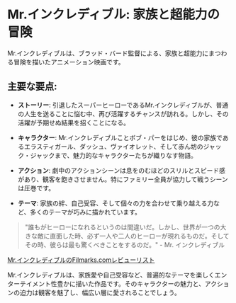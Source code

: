 # Mr.インクレディブル: 家族と超能力の冒険

Mr.インクレディブルは、ブラッド・バード監督による、家族と超能力にまつわる冒険を描いたアニメーション映画です。

## 主要な要点:

- **ストーリー**: 引退したスーパーヒーローであるMr.インクレディブルが、普通の人生を送ることに悩む中、再び活躍するチャンスが訪れる。しかし、その活躍が予期せぬ結果を招くことになる。

- **キャラクター**: Mr.インクレディブルことボブ・パーをはじめ、彼の家族であるエラスティガール、ダッシュ、ヴァイオレット、そして赤ん坊のジャック・ジャックまで、魅力的なキャラクターたちが織りなす物語。

- **アクション**: 劇中のアクションシーンは息をのむほどのスリルとスピード感があり、観客を飽きさせません。特にファミリー全員が協力して戦うシーンは圧巻です。

- **テーマ**: 家族の絆、自己受容、そして個々の力を合わせて乗り越える力など、多くのテーマが巧みに描かれています。

> "誰もがヒーローになれるというのは間違いだ。しかし、世界が一つの大きな敵に直面した時、必ず一人や二人のヒーローが現れるものだ。そしてその時、彼らは最も驚くべきことをするのだ。" - Mr. インクレディブル

[Mr.インクレディブルのFilmarks.comレビューリスト](https://filmarks.com/movies/3260)

Mr.インクレディブルは、家族愛や自己受容など、普遍的なテーマを楽しくエンターテイメント性豊かに描いた作品です。そのキャラクターの魅力と、アクションの迫力は観客を魅了し、幅広い層に愛されることでしょう。
